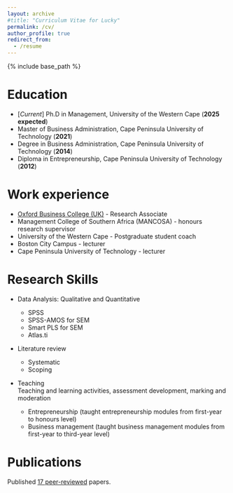 ```yaml
---
layout: archive
#title: "Curriculum Vitae for Lucky"
permalink: /cv/
author_profile: true
redirect_from:
  - /resume
---
```


{% include base_path %}

Education
======
* [_Current_] Ph.D in Management, University of the Western Cape (__2025 expected__)
* Master of Business Administration, Cape Peninsula University of Technology (__2021__)
* Degree in Business Administration, Cape Peninsula University of Technology (__2014__)
* Diploma in Entrepreneurship, Cape Peninsula University of Technology (__2012__)

Work experience
======
* [Oxford Business College (UK)](https://oxfordbusinesscollege.ac.uk/oxbrain/) - Research Associate
* Management College of Southern Africa (MANCOSA) - honours research supervisor
* University of the Western Cape - Postgraduate student coach
* Boston City Campus - lecturer
* Cape Peninsula University of Technology - lecturer
  
Research Skills
======
* Data Analysis: Qualitative and Quantitative
  * SPSS
  * SPSS-AMOS for SEM
  * Smart PLS for SEM
  * Atlas.ti
 
* Literature review
  * Systematic
  * Scoping
    
* Teaching <br>
  Teaching and learning activities, assessment development, marking and moderation
  * Entrepreneurship (taught entrepreneurship modules from first-year to honours level)
  * Business management (taught business management modules from first-year to third-year level)

Publications
======
Published [17 peer-reviewed](https://drluckysibanda.github.io/publications/) papers.

